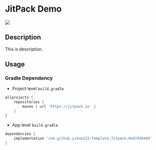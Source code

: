 # JitPack Demo

[![](https://jitpack.io/v/yikuo123/Template-Jitpack.svg)](https://jitpack.io/#yikuo123/Template-Jitpack)

## Description

This is description.

## Usage

### Gradle Dependency 

- Project level `build.gradle`

```gradle
allprojects {
    repositories {
        maven { url 'https://jitpack.io' }
    }
}
```

- App level `build.gradle`

```gradle
dependencies {
    implementation 'com.github.yikuo123:Template-Jitpack:9ed7d36489'
}
```


